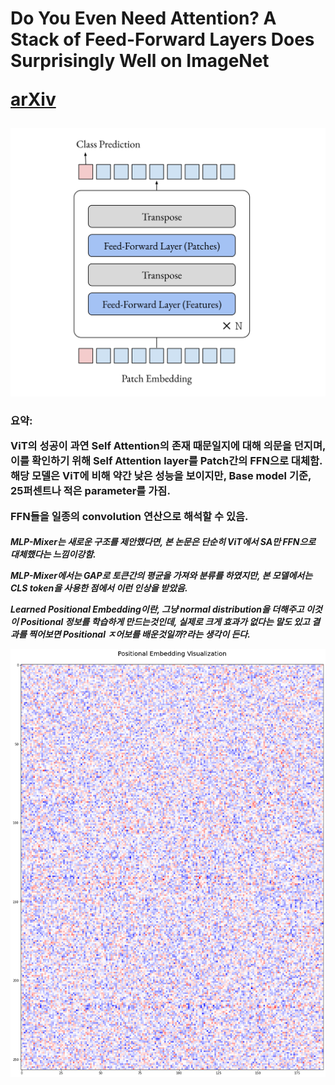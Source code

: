 <h1>
Do You Even Need Attention? A Stack of Feed-Forward Layers Does Surprisingly Well on ImageNet 

[arXiv](https://arxiv.org/abs/2105.02723)
</h1>

![Model](https://github.com/dslisleedh/LinearVisionTransformer-tensorflow2/blob/master/Model.PNG)

<h3>
요약:  

ViT의 성공이 과연 Self Attention의 존재 때문일지에 대해 의문을 던지며, 이를 확인하기 위해 Self Attention layer를
Patch간의 FFN으로 대체함. 해당 모델은 ViT에 비해 약간 낮은 성능을 보이지만, Base model 기준, 25퍼센트나 적은 parameter를 가짐.

FFN들을 일종의 convolution 연산으로 해석할 수 있음.
</h3>


<h5>
MLP-Mixer는 새로운 구조를 제안했다면, 본 논문은 단순히 ViT에서 SA만 FFN으로 대체했다는 느낌이강함.


MLP-Mixer에서는 GAP로 토큰간의 평균을 가져와 분류를 하였지만, 본 모델에서는 CLS token을 사용한 점에서 이런 인상을 받았음.  
  
  
Learned Positional Embedding이란, 그냥 normal distribution을 더해주고 이것이 Positional 정보를 학습하게 만드는것인데, 실제로 크게 효과가 없다는 말도 있고 결과를 찍어보면 Positional ㅈ어보를 배운것일까?라는 생각이 든다.  
  
![LPE](https://github.com/dslisleedh/LinearVisionTransformer-tensorflow2/blob/master/LearnedPositionalEmbedding_Heatmap.png)
</h5>


